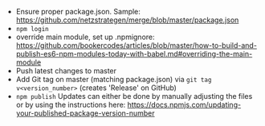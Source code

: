 - Ensure proper package.json. Sample: https://github.com/netzstrategen/merge/blob/master/package.json
- `npm login`
- override main module, set up .npmignore: https://github.com/bookercodes/articles/blob/master/how-to-build-and-publish-es6-npm-modules-today-with-babel.md#overriding-the-main-module
- Push latest changes to master
- Add Git tag on master (matching package.json) via `git tag v<version_number>` (creates 'Release' on GitHub)
- `npm publish`
Updates can either be done by manually adjusting the files or by using the instructions here: https://docs.npmjs.com/updating-your-published-package-version-number